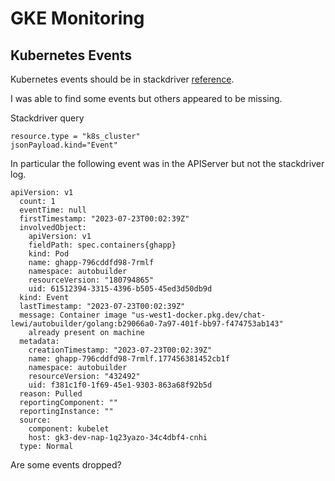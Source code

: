 # GKE Monitoring

## Kubernetes Events

Kubernetes events should be in stackdriver [reference](https://pwittrock.github.io/docs/tasks/debug-application-cluster/events-stackdriver/#user-guide).

I was able to find some events but others appeared
to be missing.

Stackdriver query

```
resource.type = "k8s_cluster"
jsonPayload.kind="Event"
```

In particular the following event was in the APIServer but not the stackdriver log.

```
apiVersion: v1
  count: 1
  eventTime: null
  firstTimestamp: "2023-07-23T00:02:39Z"
  involvedObject:
    apiVersion: v1
    fieldPath: spec.containers{ghapp}
    kind: Pod
    name: ghapp-796cddfd98-7rmlf
    namespace: autobuilder
    resourceVersion: "180794865"
    uid: 61512394-3315-4396-b505-45ed3d50db9d
  kind: Event
  lastTimestamp: "2023-07-23T00:02:39Z"
  message: Container image "us-west1-docker.pkg.dev/chat-lewi/autobuilder/golang:b29066a0-7a97-401f-bb97-f474753ab143"
    already present on machine
  metadata:
    creationTimestamp: "2023-07-23T00:02:39Z"
    name: ghapp-796cddfd98-7rmlf.177456381452cb1f
    namespace: autobuilder
    resourceVersion: "432492"
    uid: f381c1f0-1f69-45e1-9303-863a68f92b5d
  reason: Pulled
  reportingComponent: ""
  reportingInstance: ""
  source:
    component: kubelet
    host: gk3-dev-nap-1q23yazo-34c4dbf4-cnhi
  type: Normal
```

Are some events dropped? 